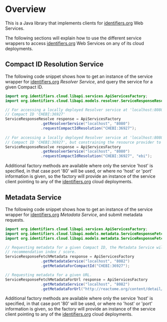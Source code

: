 # Overview
This is a Java library that implements clients for [identifiers.org](https://identifiers.org) Web Services.

The following sections will explain how to use the different service wrappers to access 
[identifiers.org](https://identifiers.org) Web Services on any of its cloud deployments.

## Compact ID Resolution Service
The following code snippet shows how to get an instance of the service wrapper for 
[identifiers.org](https://identifiers.org) _Resolver Service_, and query the service for a given Compact ID.
```java
import org.identifiers.cloud.libapi.services.ApiServicesFactory;
import org.identifiers.cloud.libapi.models.resolver.ServiceResponseResolve;

// For accessing a locally deployed Resolver service at 'localhost:8080', and requesting resolution of 
// Compact ID 'CHEBI:36927' 
ServiceResponseResolve response = ApiServicesFactory
                .getResolverService("localhost", "8080")
                .requestCompactIdResolution("CHEBI:36927");
  
// For accessing a locally deployed Resolver service at 'localhost:8080', and requesting resolution of 
// Compact ID 'CHEBI:36927', but constraining the resource provider to 'ebi' 
ServiceResponseResolve response = ApiServicesFactory
                .getResolverService("localhost", "8080")
                .requestCompactIdResolution("CHEBI:36927", "ebi");
```

Additional factory methods are available where only the service 'host' is specified, in that case port '80' will be 
used, or where no 'host' or 'port' information is given, so the factory will provide an instance of the service client 
pointing to any of the [identifiers.org](https://identifiers.org) cloud deployments.


## Metadata Service
The following code snippet shows how to get an instance of the service wrapper for
[identifiers.org](https://identifiers.org) _Metadata Service_, and submit metadata requests.
```java
import org.identifiers.cloud.libapi.services.ApiServicesFactory;
import org.identifiers.cloud.libapi.models.metadata.ServiceResponseFetchMetadata;
import org.identifiers.cloud.libapi.models.metadata.ServiceResponseFetchMetadataForUrl;

// Requesting metadata for a given Compact ID, the Metadata Service will choose the resource provider with the highest
// recommendation index / score.
ServiceResponseFetchMetadata response = ApiServicesFactory
                .getMetadataService("localhost", "8082")
                .getMetadataForCompactId("CHEBI:36927");

// Requesting metadata for a given URL.
ServiceResponseFetchMetadataForUrl response = ApiServicesFactory
                .getMetadataService("localhost", "8082")
                .getMetadataForUrl("http://reactome.org/content/detail/R-HSA-201451");
```

Additional factory methods are available where only the service 'host' is specified, in that case port '80' will be 
used, or where no 'host' or 'port' information is given, so the factory will provide an instance of the service client 
pointing to any of the [identifiers.org](https://identifiers.org) cloud deployments.


